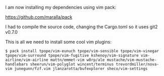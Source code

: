 I am now installing my dependencies using vim pack:

https://github.com/maralla/pack

I had to compile the source code, changing the Cargo.toml so it uses git2 v0.7.0

This is all we need to install some cool vim plugins:

```
$ pack install tpope/vim-eunuch tpope/vim-sensible tpope/vim-vinegar tpope/vim-surround tpope/vim-fugitive kshenoy/vim-signature vim-airline/vim-airline mattn/emmet-vim w0rp/ale mustache/vim-mustache-handlebars sheerun/vim-polyglot wincent/terminus trevordmiller/nova-vim junegunn/fzf.vim jlanzarotta/bufexplorer sheco/vim-settings
```


